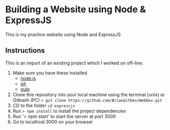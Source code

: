 # Building a Website using Node & ExpressJS
This is my practice website using Node and ExpressJS


## Instructions
This is an import of an existing project which I worked on off-line.

1. Make sure you have these installed
	- [node.js](http://nodejs.org/)
	- [git](http://git-scm.com/)
	- [gulp](http://gulpjs.com/)
2. Clone this repository into your local machine using the terminal (unix) or Gitbash (PC) `> git clone https://github.com/BrianGitDev/WebDev.git`
3. CD to the folder `cd expressjs`
4. Run `> npm install` to install the project dependencies
5. Run '> npm start' to start the server at port 3000
6. Go to localhost:3000 on your browser
